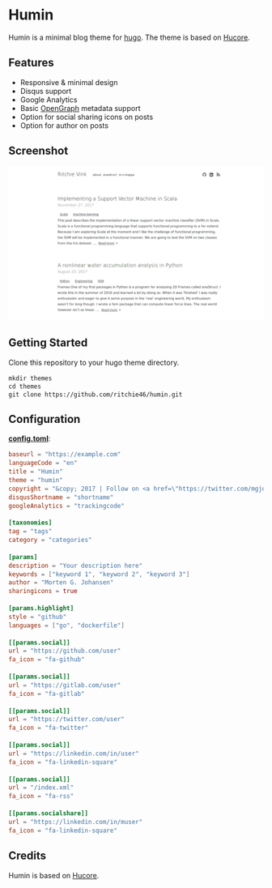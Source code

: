 # Humin

Humin is a minimal blog theme for [hugo](http://gohugo.io). The theme is based on [Hucore](https://github.com/mgjohansen/hucore).

## Features

* Responsive & minimal design
* Disqus support
* Google Analytics
* Basic [OpenGraph](http://ogp.me/) metadata support
* Option for social sharing icons on posts
* Option for author on posts

## Screenshot

![](https://raw.githubusercontent.com/ritchie46/humin/master/images/screenshot.png)


## Getting Started

Clone this repository to your hugo theme directory.

```
mkdir themes
cd themes
git clone https://github.com/ritchie46/humin.git
```

## Configuration

__[config.toml](https://github.com/mgjohansen/hucore/blob/master/exampleSite/config.toml)__:

```toml
baseurl = "https://example.com"
languageCode = "en"
title = "Humin"
theme = "humin"
copyright = "&copy; 2017 | Follow on <a href=\"https://twitter.com/mgjohansen\" target=\"_blank\">Twitter</a> | <a href=\"https://github.com/mgjohansen/hucore.git\" target=\"_blank\">Hucore theme</a> & <a href=\"http://gohugo.io\" target=\"_blank\">Hugo</a> ♥"
disqusShortname = "shortname"
googleAnalytics = "trackingcode"

[taxonomies]
tag = "tags"
category = "categories"

[params]
description = "Your description here"
keywords = ["keyword 1", "keyword 2", "keyword 3"]
author = "Morten G. Johansen"
sharingicons = true

[params.highlight]
style = "github"
languages = ["go", "dockerfile"]

[[params.social]]
url = "https://github.com/user"
fa_icon = "fa-github"

[[params.social]]
url = "https://gitlab.com/user"
fa_icon = "fa-gitlab"

[[params.social]]
url = "https://twitter.com/user"
fa_icon = "fa-twitter"

[[params.social]]
url = "https://linkedin.com/in/user"
fa_icon = "fa-linkedin-square"

[[params.social]]
url = "/index.xml"
fa_icon = "fa-rss"

[[params.socialshare]]
url = "https://linkedin.com/in/muser"
fa_icon = "fa-linkedin-square"
```

## Credits

Humin is based on [Hucore](https://github.com/mgjohansen/hucore). 
